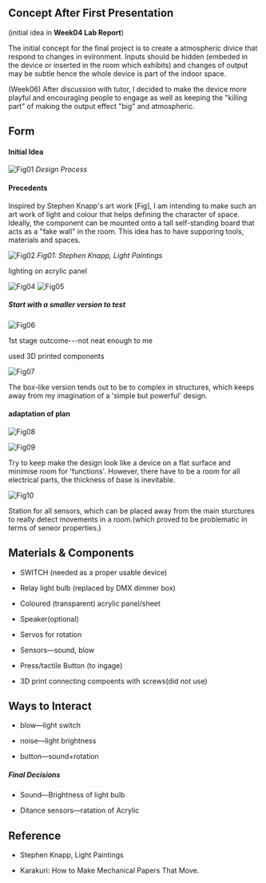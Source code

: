 ## Concept After First Presentation

(initial idea in **Week04 Lab Report**)

The initial concept for the final project is to create a atmospheric divice that respond to changes in evironment. Inputs should be hidden (embeded in the device or inserted in the room which exhibits) and changes of output may be subtle hence the whole device is part of the indoor space.

(Week06) After discussion with tutor, I decided to make the device more playful and encouraging people to engage as well as keeping the "killing part" of making the output effect "big" and atmospheric.

## Form

#### Initial Idea

![Fig01](Sketch01.jpg)
*Design Process*

#### Precedents

Inspired by Stephen Knapp's art work [Fig], I am intending to make such an art work of light and colour that helps defining the character of space. Ideally, the component can be mounted onto a tall self-standing board that acts as a "fake wall" in the room. This idea has to have supporing tools, materials and spaces.

![Fig02](Precedent01.jpg)
*Fig01: Stephen Knapp, Light Paintings*

lighting on acrylic panel

![Fig04](Precedent03.jpg)
![Fig05](Precedent02.jpg)

##### Start with a smaller version to test

![Fig06](Sketch02.jpg)

1st stage outcome---not neat enough to me

used 3D printed components

![Fig07](IMG_7592.jpg)

The box-like version tends out to be to complex in structures, which keeps away from my imagination of a 'simple but powerful' design.


#### adaptation of plan
![Fig08](Sketch03.png)

![Fig09](IMG_8686.jpg)

Try to keep make the design look like a device on a flat surface and minimise room for 'functions'. However, there have to be a room for all electrical parts, the thickness of base is inevitable.

![Fig10](IMG_8682.jpg)

Station for all sensors, which can be placed away from the main sturctures to really detect movements in a room.(which proved to be problematic in terms of seneor properties.)


## Materials & Components


- SWITCH (needed as a proper usable device)

- Relay light bulb (replaced by DMX dimmer box)

- Coloured (transparent) acrylic panel/sheet

- Speaker(optional)

- Servos for rotation

- Sensors––sound, blow

- Press/tactile Button (to ingage)

- 3D print connecting compoents with screws(did not use)

## Ways to Interact
 
- blow––light switch

- noise––light brightness

- button––sound+rotation

##### Final Decisions

- Sound––Brightness of light bulb

- Ditance sensors––ratation of Acrylic

## Reference

- Stephen Knapp, Light Paintings

- Karakuri: How to Make Mechanical Papers That Move.

